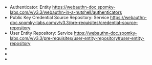 * Authenticator: Entity
  https://webauthn-doc.spomky-labs.com/v/v3.3/webauthn-in-a-nutshell/authenticators
* Public Key Credential Source Repository: Service
  https://webauthn-doc.spomky-labs.com/v/v3.3/pre-requisites/credential-source-repository
* User Entity Repository: Service
  https://webauthn-doc.spomky-labs.com/v/v3.3/pre-requisites/user-entity-repository#user-entity-repository
*
*
*
